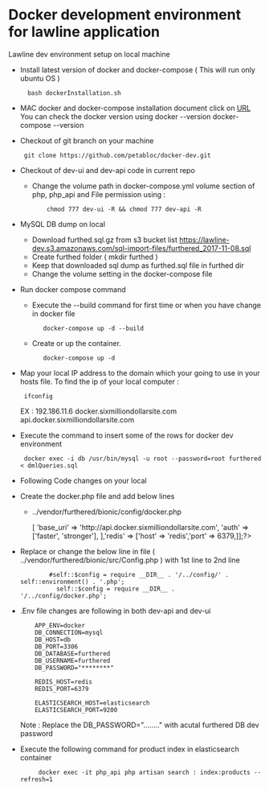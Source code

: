 
# Docker development environment for lawline application

Lawline dev environment setup on local  machine

 - Install latest version of docker and docker-compose ( This will run only ubuntu OS )

		 bash dockerInstallation.sh

 - MAC docker and docker-compose installation document click on [URL](https://docs.docker.com/docker-for-mac/install/ "URL")
	You can check the docker version using 
				docker --version
				docker-compose --version

 - Checkout of git branch on your machine

     	git clone https://github.com/petabloc/docker-dev.git

 - Checkout of dev-ui and dev-api code in current repo

      - Change the volume path in docker-compose.yml volume section of php, php_api and File permission using :

				chmod 777 dev-ui -R && chmod 777 dev-api -R

 - MySQL DB dump on local

    - Download furthed.sql.gz from s3 bucket list 
		https://lawline-dev.s3.amazonaws.com/sql-import-files/furthered_2017-11-08.sql
    - Create furthed folder ( mkdir furthed )
    - Keep that downloaded sql dump as furthed.sql file in furthed dir
    - Change the volume setting in the docker-compose file

 - Run docker compose command

   - Execute the --build command for first time or when you have change in docker file

			docker-compose up -d --build

   - Create or up the container.

			docker-compose up -d

 - Map your local IP address to the domain which your going to use in  your hosts file. To find the ip of your local computer :

        ifconfig

    EX : 192.186.11.6 docker.sixmilliondollarsite.com api.docker.sixmilliondollarsite.com

 - Execute the command to insert some of the rows for docker dev environment

		docker exec -i db /usr/bin/mysql -u root --password=root furthered < dmlQueries.sql

- Following Code changes on your local
 - Create the docker.php file and add below lines
   - ../vendor/furthered/bionic/config/docker.php

   		<?php return ['api' => [ 'base_uri' => 'http://api.docker.sixmilliondollarsite.com', 'auth' => ['faster', 'stronger'], ],'redis' => ['host' => 'redis','port' => 6379,]];?>

 - Replace or change the below line in file ( ../vendor/furthered/bionic/src/Config.php )  with 1st line to 2nd line

               #self::$config = require __DIR__ . '/../config/' . self::environment() . '.php';
                 self::$config = require __DIR__ . '/../config/docker.php';

 - .Env file changes are following in both dev-api and dev-ui

		   APP_ENV=docker
		   DB_CONNECTION=mysql
		   DB_HOST=db
		   DB_PORT=3306
		   DB_DATABASE=furthered
		   DB_USERNAME=furthered
		   DB_PASSWORD="********"

		   REDIS_HOST=redis
		   REDIS_PORT=6379

		   ELASTICSEARCH_HOST=elasticsearch
		   ELASTICSEARCH_PORT=9200

	Note : Replace the DB_PASSWORD="........" with acutal furthered  DB dev password

-  Execute the following command for product index in elasticsearch container

			docker exec -it php_api php artisan search : index:products --refresh=1
